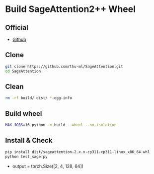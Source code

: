 
# Build SageAttention2++ Wheel

## Official

- [Github](https://github.com/thu-ml/SageAttention)

## Clone

```bash
git clone https://github.com/thu-ml/SageAttention.git
cd SageAttention
```

## Clean

```bash
rm -rf build/ dist/ *.egg-info
```

## Build wheel

```bash
MAX_JOBS=16 python -m build --wheel --no-isolation
```

## Install & Check

```bash
pip install dist/sageattention-2.x.x-cp311-cp311-linux_x86_64.whl
python test_sage.py
```

- output = torch.Size([2, 4, 128, 64])
